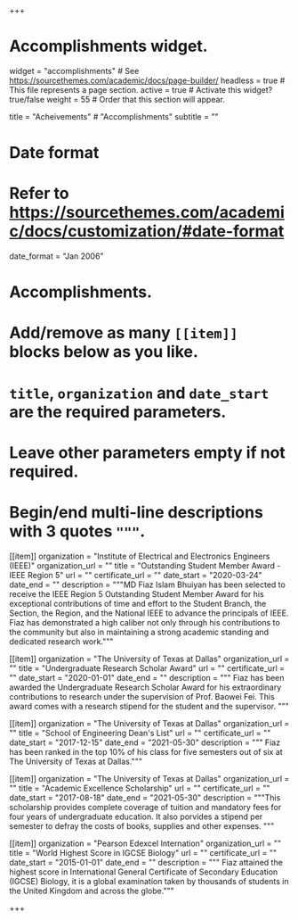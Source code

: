 +++
# Accomplishments widget.
widget = "accomplishments"  # See https://sourcethemes.com/academic/docs/page-builder/
headless = true  # This file represents a page section.
active = true  # Activate this widget? true/false
weight = 55  # Order that this section will appear.

title = "Acheivements"     # "Accomplish&shy;ments"
subtitle = ""

# Date format
#   Refer to https://sourcethemes.com/academic/docs/customization/#date-format
date_format = "Jan 2006"

# Accomplishments.
#   Add/remove as many `[[item]]` blocks below as you like.
#   `title`, `organization` and `date_start` are the required parameters.
#   Leave other parameters empty if not required.
#   Begin/end multi-line descriptions with 3 quotes `"""`.


  
[[item]]
  organization = "Institute of Electrical and Electronics Engineers (IEEE)"
  organization_url = ""
  title = "Outstanding Student Member Award - IEEE Region 5"
  url = ""
  certificate_url = ""
  date_start = "2020-03-24"
  date_end = ""
  description = """MD Fiaz Islam Bhuiyan has been selected to receive the IEEE Region 5 Outstanding Student Member Award for his             exceptional contributions of time and effort to the Student Branch, the Section, the Region, and the National IEEE to advance the         principals of IEEE. Fiaz has demonstrated a high caliber not only through his contributions to the community but also in maintaining a     strong academic standing and dedicated research work."""
 
 [[item]]
  organization = "The University of Texas at Dallas"
  organization_url = ""
  title = "Undergraduate Research Scholar Award"
  url = ""
  certificate_url = ""
  date_start = "2020-01-01"
  date_end = ""
  description = """ Fiaz has been awarded the Undergraduate Research Scholar Award for his extraordinary contributions to research under     the supervision of Prof. Baowei Fei. This award comes with a research stipend for the student and the supervisor. """

[[item]]
  organization = "The University of Texas at Dallas"
  organization_url = ""
  title = "School of Engineering Dean's List"
  url = ""
  certificate_url = ""
  date_start = "2017-12-15"
  date_end = "2021-05-30"
  description = """ Fiaz has been ranked in the top 10% of his class for five semesters out of six at The University of Texas at             Dallas."""
  
[[item]]
  organization = "The University of Texas at Dallas"
  organization_url = ""
  title = "Academic Excellence Scholarship"
  url = ""
  certificate_url = ""
  date_start = "2017-08-18"
  date_end = "2021-05-30"
  description = """This scholarship provides complete coverage of tuition and mandatory fees for four years of undergraduate education. It   also porvides a stipend per semester to defray the costs of books, supplies and other expenses. """
 
 [[item]]
  organization = "Pearson Edexcel Internation"
  organization_url = ""
  title = "World Highest Score in IGCSE Biology"
  url = ""
  certificate_url = ""
  date_start = "2015-01-01"
  date_end = ""
  description = """ Fiaz attained the highest score in International General Certificate of Secondary Education (IGCSE) Biology, it is a     global examination taken by thousands of students in the United Kingdom and across the globe."""
 
+++
